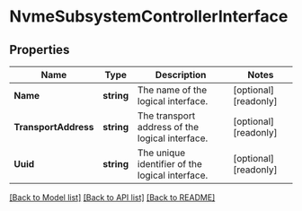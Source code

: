 # NvmeSubsystemControllerInterface

## Properties

Name | Type | Description | Notes
------------ | ------------- | ------------- | -------------
**Name** | **string** | The name of the logical interface.  | [optional] [readonly] 
**TransportAddress** | **string** | The transport address of the logical interface.  | [optional] [readonly] 
**Uuid** | **string** | The unique identifier of the logical interface.  | [optional] [readonly] 

[[Back to Model list]](../README.md#documentation-for-models) [[Back to API list]](../README.md#documentation-for-api-endpoints) [[Back to README]](../README.md)


